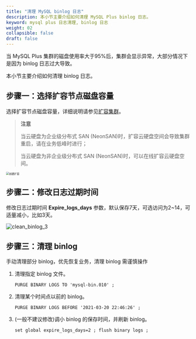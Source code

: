 ```yaml
---
title: "清理 MySQL binlog 日志"
description: 本小节主要介绍如何清理 MySQL Plus binlog 日志。 
keyword: mysql plus 日志清理, binlog 日志 
weight: 02
collapsible: false
draft: false
---
```


当 MySQL Plus 集群的磁盘使用率大于95%后，集群会显示异常，大部分情况下是因为 binlog 日志过大导致。

本小节主要介绍如何清理 binlog 日志。

## 步骤一：选择扩容节点磁盘容量

选择扩容节点磁盘容量，详细说明请参见[扩容集群](../../manual/node_lifecycle/capacity_expansion)。

> **注意**
> 
> 当云硬盘为企业级分布式 SAN (NeonSAN)时，扩容云硬盘空间会导致集群重启，请在业务低峰时进行；
> 
> 当云硬盘为非企业级分布式 SAN (NeonSAN)时，可以在线扩容云硬盘空间。

<img src="../../_images/expansion.png" alt="创建扩容" style="zoom:50%;" />

## 步骤二：修改日志过期时间

修改日志过期时间 **Expire_logs_days** 参数，默认保存7天，可选访问为2~14，可适量减小，比如3天。

![clean_binlog_3](/database/mysql/_images/clean_binlog_3.png)

## 步骤三：清理 binlog

手动清理部分 binlog，优先恢复业务，清理 binlog 需谨慎操作

1. 清理指定 binlog 文件。

   ```
   PURGE BINARY LOGS TO 'mysql-bin.010' ;
   ```

2. 清理某个时间点以前的 binlog。

   ```
   PURGE BINARY LOGS BEFORE '2021-03-20 22:46:26' ;
   ```

3. (一般不建议修改)调小 binlog 的保存时间，并刷新 binlog。

   ```
   set global expire_logs_days=2 ; flush binary logs ; 
   ```
